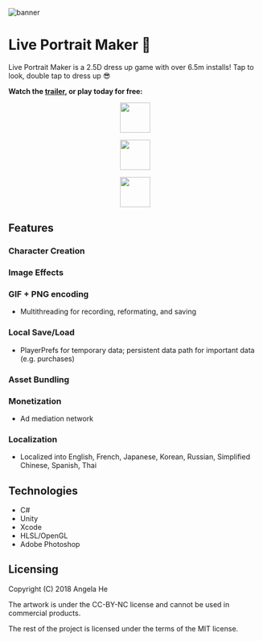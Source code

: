 ![banner](https://img.itch.zone/aW1nLzExNjU5MjQucG5n/original/eMa3fc.png "banner")

# Live Portrait Maker 🎉

Live Portrait Maker is a 2.5D dress up game with over 6.5m installs! Tap to look, double tap to dress up 😎

**Watch the [trailer](https://www.youtube.com/watch?v=6TsYSdJc1aE), or play today for free:**


<a href="https://zephyo.itch.io/live-portrait-maker" target="_blank">
  <p align="center"><img src="https://itch.io/press-kit/assets/badges/badge_color.png" 
height="60" /></p></a>
<a href="https://play.google.com/store/apps/details?id=com.zephyo.LivePortraitMaker" target="_blank">
  <p align="center">
    <img src="https://upload.wikimedia.org/wikipedia/commons/thumb/c/cd/Get_it_on_Google_play.svg/1000px-Get_it_on_Google_play.svg.png" 
height = "60" /></p></a>
  <a href="https://itunes.apple.com/us/app/live-portrait-maker/id1371293610" target="_blank">
  <p align="center"><img src="https://devimages-cdn.apple.com/app-store/marketing/guidelines/images/badge-download-on-the-app-store.svg" 
height="60" /></p></a>



Features
------
### Character Creation
### Image Effects
### GIF + PNG encoding
* Multithreading for recording, reformating, and saving
### Local Save/Load
* PlayerPrefs for temporary data; persistent data path for important data (e.g. purchases)
### Asset Bundling
### Monetization
* Ad mediation network
### Localization
* Localized into English, French, Japanese, Korean, Russian, Simplified Chinese, Spanish, Thai

Technologies
------
* C#
* Unity
* Xcode
* HLSL/OpenGL
* Adobe Photoshop


Licensing
------
Copyright (C) 2018 Angela He

The artwork is under the CC-BY-NC license and cannot be used in commercial products.

The rest of the project is licensed under the terms of the MIT license.
